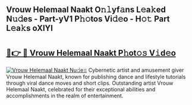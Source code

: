## Vrouw Helemaal Naakt O𝚗𝚕yf𝚊ns L𝚎a𝚔ed N𝚞𝚍es - Part-yV1 P𝚑𝚘tos Vi𝚍𝚎o - H𝚘𝚝 Part L𝚎a𝚔s oXIYI

# <h2><a href="http://kfb2xf.oniu.top/?m=Vrouw+Helemaal+Naakt">🔗👉 🔴 Vrouw Helemaal Naakt P𝚑ot𝚘𝚜 V𝚒d𝚎o</a></h2>

[![Vrouw Helemaal Naakt Nu𝚍e𝚜](https://i.imgur.com/0qMVB7G.gif)](http://kfb2xf.oniu.top/?m=Vrouw+Helemaal+Naakt)
Cybernetic artist and amusement giver Vrouw Helemaal Naakt, known for publishing dance and lifestyle tutorials through viral dance moves and short clips. Outstanding artist Vrouw Helemaal Naakt, celebrated for their exceptional abilities and accomplishments in the realm of entertainment.  
